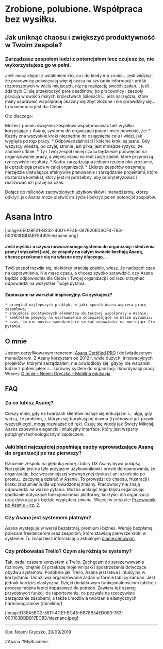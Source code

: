# Zrobione, polubione. Współpraca bez wysiłku.



## Jak uniknąć chaosu i zwiększyć produktywność w Twoim zespole?
### Zarządzasz zespołem ludzi z potencjałem lecz czujesz że, nie wykorzystujesz go w pełni. 
Jeśli masz kłopot z ustaleniem kto, co i do kiedy ma zrobić… jeśli widzisz, że pracownicy poświęcają więcej czasu na szukanie informacji i próśb rozproszonych w wielu miejscach, niż na realizację swoich zadań… jeśli zdarzyło Ci się przekroczyć parę deadlinów, bo pracownicy i zespoły pracują w swoich małych królestwach (silosach)… jeśli narzędzia, które miały usprawnić współpracę okazały się zbyt złożone i nie sprawdziły się… ta wiadomość jest dla Ciebie.

Oto dlaczego:

Możesz pomóc swojemu zespołowi współpracować bez wysiłku korzystając z Asany, systemu do organizacji pracy i mieć pewność, że:
	* Każdy zna wszystkie kroki niezbędne do osiągnięcia celu i widzi, jak  wygląda postęp pracy.
	* Odpowiedzialności i kolejne kroki są jasne. Gdy wszyscy wiedzą, po czyjej stronie jest piłka, jest mniejsze ryzyko, że zadanie utknie.
	* Ty i Twój zespół mniej czasu będziecie poświęcać na organizowanie pracy, a więcej czasu na realizację zadań, które przynoszą rzeczywiste rezultaty.
	* Kadra zarządzająca jednym rzutem oka zrozumie, jak przebiega praca w całej organizacji.
	* Liderzy zespołów otrzymają narzędzie ułatwiające efektywne planowanie i zarządzanie projektami, które dostarcza kontekst, który jest im potrzebny, aby priorytetyzować i realizować ich pracę na czas.

Dołącz do milionów zadowolonych użytkowników i menedżerów, którzy odkryli, jak Asana może ułatwić im życie i odkryć pełen potencjał zespołów.


# Asana Intro
[image:6E02BF21-B232-40D1-AF4E-087E20ED4CF4-763-000103DBDABFE490/nieznane.png]

#### Jeśli myślisz o użyciu nowoczesnego systemu do organizacji i śledzenia pracy i słyszałeś(-aś), że zespoły na całym świecie kochają Asanę, chcesz przekonać się na własne oczy dlaczego…
Twój zespół rozwija się, niektórzy pracują zdalnie, wiesz, że nadszedł czas na usprawnienia. Nie masz czasu, a chcesz szybko sprawdzić, czy Asana będzie odpowiednia dla Ciebie i Twojej organizacji i od razu otrzymać odpowiedzi na wszystkie Twoje pytania.
#### Zapraszam na warsztat inspiracyjny. Co zyskujesz?
	* przegląd najlepszych praktyk, w jaki sposób Asana wspiera pracę zespołową;
	* znajomość podstawowych elementów skutecznej współpracy w Asanie;
	* konkretne pomysły na usprawnienia odpowiadające na Wasze wyzwania;
	* czas, bo nie musisz samodzielnie szukać odpowiedzi na nurtujące Cię pytania.


## O mnie
Jestem certyfikowanym trenerem: [Asana Certified PRO](https://certifiedpros.asana.com/advisors/asana-best-practices--2/noemi-gryczko) i doświadczonym menedżerem. Z Asany korzystam od 2012 r. wiele dużych,  innowacyjnych projektów, którymi zarządzałam, nie powiodłoby się, gdyby nie wspaniali ludzie z potencjałem i… sprawny system do organizacji i koordynacji pracy. Więcej: [O mnie – Noemi Gryczko – Mobilna edukacja](https://www.noemigryczko.com/o-mnie/)

## FAQ
### Za co lubisz Asanę?
Cieszy mnie, gdy na twarzach klientów maluje się entuzjazm i… ulga, gdy widzą, że problem, z którym się borykają od dawna (i próbowali już prawie wszystkiego), mogą rozwiązać od ręki. Czuję się wtedy jak Święty Mikołaj. Asana zapewnia elegancki i intuicyjny interface, który jest wsparty potężnym technologicznym zapleczem.

### Jaki błąd najczęściej popełniają osoby wprowadzające Asanę do organizacji po raz pierwszy?
Rzucenie zespołu na głęboką wodę. Dobry UX Asany bywa pułapką. Narzędzie jest na tyle przyjazne użytkownikowi i proste do opanowania, że organizacje, bez wcześniejszej wewnętrznej dyskusji ani szkolenia po prostu… zaczynają działać w Asanie. To prowadzi do chaosu, frustracji i braku zrozumienia dla wprowadzonej zmiany. Pracownicy nie znają odpowiedzi na ważne pytania. Można uniknąć tego błędu organizując spotkanie dotyczące funkcjonalności platformy, korzyści dla organizacji oraz dyskusję jak będzie wyglądała zmiana. Więcej w artykule: [Przewodnik po Asanie - cz. 2](https://sektor3-0.pl/blog/rozpoczac-korzystanie-asany-przewodnik-o-asanie-cz-2/).

### Czy Asana jest systemem płatnym?
Asana występuje w wersji bezpłatnej, premium i biznes. Wersję bezpłatną polecam freelancerom oraz zespołom, które stawiają pierwsze kroki w systemie. Tu znajdziesz informację o aktualnym [planie cenowym](https://asana.com/pricing).

### Czy próbowałaś Trello? Czym się różnią te systemy?
Tak, nadal czasem korzystam z Trello. Zachęcam do zarezerwowania rozmowy, chętnie Ci przekażę moje wnioski i spostrzeżenia dotyczące obydwu systemów. Podobnie jak Trello, Asana jest łatwa i intuicyjna w korzystaniu. Umożliwia organizowanie zadań w formie tablicy kanban. Jest jednak bardziej elastyczna. Dzięki dodatkowym funkcjonalnościom tablice i procesy można lepiej dopasować do potrzeb. Zawiera też szereg przydatnych funkcji do raportowania, co pozwala na rzeczywiste zarządzanie zasobami, a także umożliwia tworzenie elastycznych harmonogramów (/timeline/).

[image:D38A5BC2-5911-4CE1-BC45-BB78B54ED083-763-000103DBDB17EC8D/nieznane.jpeg]

---

Opr. Noemi Gryczko, 20/09/2019

#Asana #MyBusiness 


